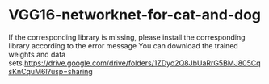 # VGG16-networknet-for-cat-and-dog
If the corresponding library is missing, please install the corresponding library according to the error message
You can download the trained weights and data sets.https://drive.google.com/drive/folders/1ZDyo2Q8JbUaRrG5BMJ805CqsKnCquM6l?usp=sharing
